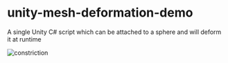 # unity-mesh-deformation-demo
A single Unity C# script which can be attached to a sphere and will deform it at runtime

![constriction](https://user-images.githubusercontent.com/39740472/149645905-7d1e9fc1-99b0-42d2-9bb0-4ffdcd829b1c.gif)
